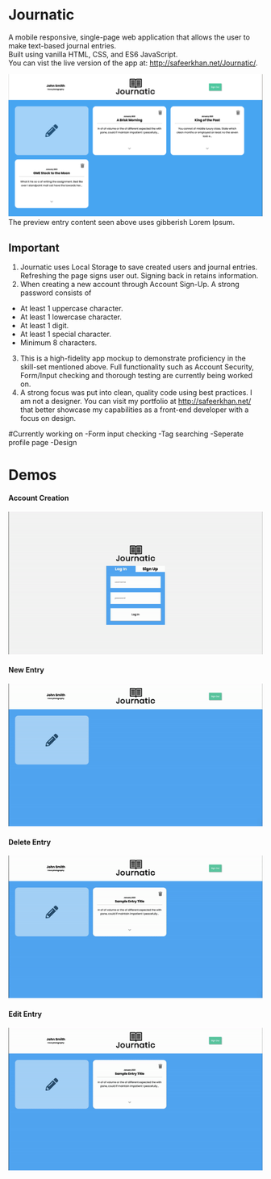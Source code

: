 # Journatic
A mobile responsive, single-page web application that allows the user to make text-based journal entries.  
Built using vanilla HTML, CSS, and ES6 JavaScript.  
You can vist the live version of the app at: http://safeerkhan.net/Journatic/. 

![Alt_Text](resources/demo-screenshot.png "Journatic Demo Screenshot")
The preview entry content seen above uses gibberish Lorem Ipsum.

## Important
1. Journatic uses Local Storage to save created users and journal entries. Refreshing the page signs user out. Signing back in retains information.
2. When creating a new account through Account Sign-Up. A strong password consists of 
  - At least 1 uppercase character.
  - At least 1 lowercase character.
  - At least 1 digit.
  - At least 1 special character.
  - Minimum 8 characters.
3. This is a high-fidelity app mockup to demonstrate proficiency in the skill-set mentioned above. Full functionality such as Account Security, Form/Input checking and thorough testing are currently being worked on. 
4. A strong focus was put into clean, quality code using best practices. I am not a designer. You can visit my portfolio at http://safeerkhan.net/ that better showcase my capabilities as a front-end developer with a focus on design.

#Currently working on
  -Form input checking
  -Tag searching
  -Seperate profile page
  -Design

# Demos
#### Account Creation
![Alt Text](resources/demo-gif-1.gif)

#### New Entry
![Alt Text](resources/demo-gif-2.gif)

#### Delete Entry
![Alt Text](resources/demo-gif-3.gif)

#### Edit Entry
![Alt Text](resources/demo-gif-4.gif)
